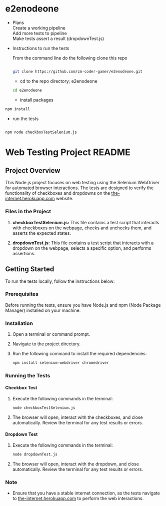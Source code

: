 # e2enodeone
* Plans \
Create a working pipeline \
Add more tests to pipeline \
Make tests assert a result (dropdownTest.js)


* Instructions to run the tests

  From the command line do the following
  clone this repo
  ```bash

  git clone https://github.com/zm-coder-gamer/e2enodeone.git
  
  ```
  * cd to the repo directory; e2enodeone
  ```bash
  cd e2enodeone
  ```

  * install packages
 ```bash
npm install
```
  * run the tests
```bash

npm node checkboxTestSelenium.js

```

# Web Testing Project README

## Project Overview

This Node.js project focuses on web testing using the Selenium WebDriver for automated browser interactions. The tests are designed to verify the functionality of checkboxes and dropdowns on the [the-internet.herokuapp.com](https://the-internet.herokuapp.com/) website.

### Files in the Project

1. **checkboxTestSelenium.js:** This file contains a test script that interacts with checkboxes on the webpage, checks and unchecks them, and asserts the expected states.

2. **dropdownTest.js:** This file contains a test script that interacts with a dropdown on the webpage, selects a specific option, and performs assertions.

## Getting Started

To run the tests locally, follow the instructions below:

### Prerequisites

Before running the tests, ensure you have Node.js and npm (Node Package Manager) installed on your machine.

### Installation

1. Open a terminal or command prompt.
2. Navigate to the project directory.
3. Run the following command to install the required dependencies:

   ```bash
   npm install selenium-webdriver chromedriver
   ```

### Running the Tests

#### Checkbox Test

1. Execute the following commands in the terminal:

   ```bash
   node checkboxTestSelenium.js
   ```

2. The browser will open, interact with the checkboxes, and close automatically. Review the terminal for any test results or errors.

#### Dropdown Test

1. Execute the following commands in the terminal:

   ```bash
   node dropdownTest.js
   ```

2. The browser will open, interact with the dropdown, and close automatically. Review the terminal for any test results or errors.

### Note

- Ensure that you have a stable internet connection, as the tests navigate to [the-internet.herokuapp.com](https://the-internet.herokuapp.com/) to perform the web interactions.


